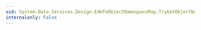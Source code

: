 ```yaml
---
uid: System.Data.Services.Design.EdmToObjectNamespaceMap.TryGetObjectNamespace(System.String,System.String@)
internalonly: False
---
```

